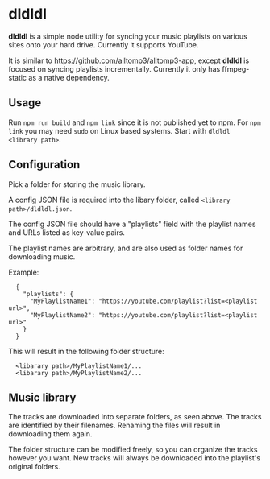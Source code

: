 dldldl
======

**dldldl** is a simple node utility for syncing your music playlists on various
sites onto your hard drive. Currently it supports YouTube.

It is similar to https://github.com/alltomp3/alltomp3-app, except
**dldldl** is focused on syncing playlists incrementally. Currently it only
has ffmpeg-static as a native dependency.

Usage
-----

Run `npm run build` and `npm link` since it is not published yet to npm.
For `npm link` you may need `sudo` on Linux based systems.
Start with `dldldl <library path>`.

Configuration
-------------

Pick a folder for storing the music library.

A config JSON file is required into the libary folder, called
`<library path>/dldldl.json`.

The config JSON file should have a "playlists" field with the playlist names and
URLs listed as key-value pairs.

The playlist names are arbitrary, and are also used as folder names for downloading music.

Example:

```
  {
    "playlists": {
      "MyPlaylistName1": "https://youtube.com/playlist?list=<playlist url>",
      "MyPlaylistName2": "https://youtube.com/playlist?list=<playlist url>"
    }
  }
```

This will result in the following folder structure:

```
  <libarary path>/MyPlaylistName1/...
  <libarary path>/MyPlaylistName2/...
```

Music library
-------------

The tracks are downloaded into separate folders, as seen above. The tracks are
identified by their filenames. Renaming the files will result in downloading
them again.

The folder structure can be modified freely, so you can organize the tracks
however you want. New tracks will always be downloaded into the playlist's
original folders.